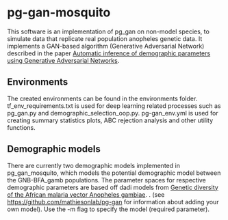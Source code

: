 # pg-gan-mosquito

This software is an implementation of pg_gan on non-model species, to simulate data that replicate real population anopheles genetic data. It implements a GAN-based algorithm (Generative Adversarial Network) described in the paper [Automatic inference of demographic parameters using Generative Adversarial Networks](https://onlinelibrary.wiley.com/doi/10.1111/1755-0998.13386). 

## Environments
The created environments can be found in the environments folder. tf_env_requirements.txt is used for deep learning related processes such as pg_gan.py and demographic_selection_oop.py. pg-gan_env.yml is used for creating summary statistics plots, ABC rejection analysis and other utility functions.

## Demographic models
There are currently two demographic models implemented in pg_gan_mosquito, which models the potential demographic model between the GNB-BFA_gamb populations. The parameter spaces for respective demographic parameters are based off dadi models from [Genetic diversity of the African malaria vector Anopheles gambiae](https://www.nature.com/articles/nature24995#MOESM1).
. (see https://github.com/mathiesonlab/pg-gan for information about adding your own model). Use the -m flag to specify the model (required parameter).
